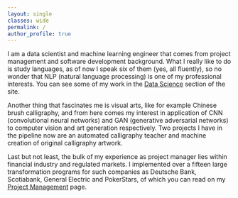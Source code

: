 ```yaml
---
layout: single	
classes: wide	
permalink: /    
author_profile: true
---
```


I am a data scientist and machine learning engineer that comes from project management and software development background. What I really like to do is study languages, as of now I speak six of them (yes, all fluently), so no wonder that NLP (natural language processing) is one of my professional interests. You can see some of my work in the [Data Science](/ds/overview) section of the site.

Another thing that fascinates me is visual arts, like for example Chinese brush calligraphy, and from here comes my interest in application of CNN (convolutional neural networks) and GAN (generative adversarial networks) to computer vision and art generation respectively. Two projects I have in the pipeline now are an automated calligraphy teacher and machine creation of original calligraphy artwork.

Last but not least, the bulk of my experience as project manager lies within financial industry and regulated markets. I implemented over a fifteen large transformation programs for such companies as Deutsche Bank, Scotiabank, General Electric and PokerStars, of which you can read on my [Project Management](/pm/overview) page.
